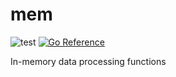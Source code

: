 # mem

![test](https://github.com/WinPooh32/mem/actions/workflows/test.yml/badge.svg)
[![Go Reference](https://pkg.go.dev/badge/github.com/WinPooh32/mem.svg)](https://pkg.go.dev/github.com/WinPooh32/mem)

In-memory data processing functions
